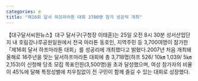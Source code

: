 ```yaml
---
categories: e
title: "제16회 달서 하프마라톤 대회 3700명 참가 성공적 개최"
---
```

【대구달서씨원뉴스】대구 달서구(구청장 이태훈)는 25일 오전 8시 30분 성서산업단지 내 호림강나루공원일원에서 전국 마라톤 동호인, 지역주민 등 3,700여명이 참가한「제16회 달서 하프마라톤 대회」를 성공리에 개최했다고 밝혔다.2007년 처음 개최돼 올해로 16주년을 맞는 달서하프마라톤 대회에 총 3,718명(하프 526/ 10㎞ 1,039/ 5㎞ 2,153)이 신청해 당초 모집 목표인원(3,500명)을 초과 달성했으며, 여성 참가자의 비율이 45%에 달해 특정성별에 치우침없이 전 구민이 함께 즐길 수 있는 대회로 성장했다.